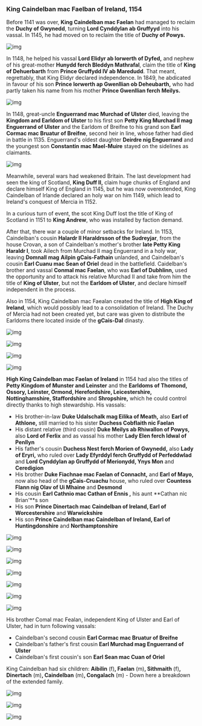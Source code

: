 ### King Caindelban mac Faelban of Ireland, 1154



Before 1141 was over, **King Caindelban mac Faelan** had managed to reclaim the **Duchy of Gwynedd**, turning **Lord Cynddylan ab Gruffyyd** into his vassal. In 1145, he had moved on to reclaim the title of **Duchy of Powys.**

![img](08-King-Caidelban-1154/map1.jpg)

In 1148, he helped his vassal **Lord Elidyr ab Iorwerth of Dyfed,** and nephew of his great-mother **Hunydd ferch Bleddyn Mathrafal**, claim the title of **King of Dehuerbarth** from **Prince Gruffydd IV ab Maredudd**. That meant, regrettably, that King Elidyr declared independence. In 1849, he abdicated in favour of his son **Prince Iorwerth ap Gwenllian ob Deheubarth,** who had partly taken his name from his mother **Prince Gwenllian ferch Meilys.**

![img](08-King-Caidelban-1154/map2.jpg)

In 1148, great-uncle **Enguerrand mac Murchad of Ulster** died, leaving the **Kingdom and Earldom of Ulster** to his first son **Petty King Murchad II mag Enguerrand of Ulster** and the Earldom of Breifne to his grand son **Earl Cormac mac Bruatur of Breifne**, second heir in line, whose father had died in battle in 1135. Enguerrand's oldest daughter **Deirdre nig Enguerrand** and the youngest son **Constantin mac Mael-Muire** stayed on the sidelines as claimants.
 
![img](08-King-Caidelban-1154/map3.jpg)

Meanwhile, several wars had weakened Britain. The last development had seen the king of Scotland, **King Duff II,** claim huge chunks of England and declare himself King of England in 1145, but he was now overextended, King Caindelban of Irlande declared an holy war on him 1149, which lead to Ireland's conquest of Mercia in 1152. 

 In a curious turn of event, the scot King Duff lost the title of King of Scotland in 1151 to **King Andrew**, who was installed by faction demand.

After that, there war a couple of minor setbacks for Ireland. In 1153, Caindelban's cousin **Halardr II Haraldrsson of the Sudreyjar**, from the house Crovan, a son of Caindelban's mother's brother **late Petty King Haraldr I**, took Ailech from Murchad II mag Enguerrand in a holy war, leaving **Domnall mag** **Ailpin gCais-Fathain** unlanded, and Caindelban's cousin **Earl Cuanu mac Sean of Oriel** dead in the battlefield. Caidelban's brother and vassal **Conmal mac Faelan**, who was **Earl of Dubhlinn,** used the opportunity and to attack his relative Murchad II and take from him the title of **King of Ulster**, but not the **Earldom of Ulster**, and declare himself independent in the process. 

Also in 1154, King Caindelban mac Faealan created the title of **High King of Ireland**, which would possibly lead to a consolidation of Ireland. The Duchy of Mercia had not been created yet, but care was given to distribute the Earldoms there located inside of the **gCais-Dal** dinasty.

![img](08-King-Caidelban-1154/map4b.jpg)

![img](08-King-Caidelban-1154/map5.jpg)

![img](08-King-Caidelban-1154/map6b.jpg)

![img](08-King-Caidelban-1154/din1.jpg)

**High King Caindelban mac Faelan of Ireland** in 1154 had also the titles of **Petty Kingdom of Munster and Leinster** and the **Earldoms of Thomond, Ossory, Leinster, Ormond, Herefordshire, Leicestershire, Nottinghamshire, Staffordshire** and **Shropshire,** which he could control directly thanks to high stewardship. His vassals:

- His brother-in-law **Duke Udalschalk mag Eilika of Meath,** also **Earl of Athlone,** still married to his sister **Duchess Cobflaith nic Faelan**
- His distant relative (third cousin) **Duke Meilys ab Rhiwallon of Powys,** also **Lord of Ferlix** and as vassal his mother **Lady Elen ferch Idwal of Penllyn**
- His father's cousin **Duchess Nest ferch Morien of Gwynedd,** also **Lady of Eryri,** who ruled over **Lady Efyrddyl ferch Gruffydd of Perfeddwlad** and **Lord Cynddylan ap Gruffydd of Merionydd, Ynys Mon** and **Ceredigion** 
- His brother **Duke Fiachnae mac Faelan of Connacht,** and **Earl of Mayo,** now also head of the **gCais-Cruachu** house, who ruled over **Countess Flann nig Olav of Ui Mhaine** and **Desmond**
- His cousin **Earl Cathnio mac Cathan of Ennis ,** his aunt **Cathan nic Brian'**s son 
- His son **Prince Dinertach mac Caindelban of Ireland, Earl of Worcestershire** and **Warwickshire**
- His son **Prince Caindelban mac Caindelban of Ireland, Earl of Huntingdonshire** and **Northamptonshire**

![img](08-King-Caidelban-1154/map7.jpg)

![img](08-King-Caidelban-1154/map8.jpg)

![img](08-King-Caidelban-1154/din8.jpg)

![img](08-King-Caidelban-1154/map9.jpg)

![img](08-King-Caidelban-1154/map10.jpg)

![img](08-King-Caidelban-1154/map11.jpg)

![img](08-King-Caidelban-1154/map12.jpg)

His brother Comal mac Fealan, independent King of Ulster and Earl of Ulster, had in turn following vassals:

- Caindelban's second cousin **Earl Cormac mac Bruatur of Breifne**
- Caindelban's father's first cousin **Earl Murchad mag Enguerrand of Ulster**
- Caindelban's first cousin's son **Earl Sean mac Cuan of Oriel** 

King Caindelban had six children: **Aibilin** (f)**, Faelan** (m)**, Sithmaith** (f)**, Dinertach** (m)**, Caindelban** (m)**, Congalach** (m) - Down here a breakdown of the extended family.

![img](08-King-Caidelban-1154/din20.jpg)

![img](08-King-Caidelban-1154/din21.jpg)

![img](08-King-Caidelban-1154/din23.jpg)
